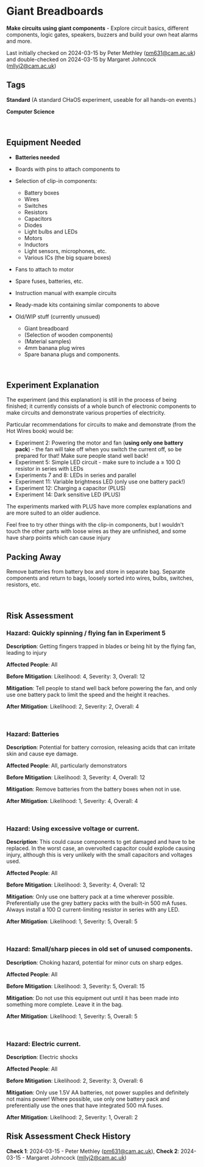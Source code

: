 # Giant Breadboards

**Make circuits using giant components** - Explore circuit basics, different components, logic gates, speakers, buzzers and build your own heat alarms and more.

Last initially checked on 2024-03-15 by Peter Methley (pm631@cam.ac.uk) and double-checked on 2024-03-15 by Margaret Johncock (mllyj2@cam.ac.uk)

## Tags

<!--- Start Tags (DO NOT REMOVE THIS COMMENT) --->

**Standard** (A standard CHaOS experiment, useable for all hands-on events.)

**Computer Science**

<!--- End Tags (DO NOT REMOVE THIS COMMENT) --->

<br/>

## Equipment Needed

- **Batteries needed**
- Boards with pins to attach components to
- Selection of clip-in components:
  - Battery boxes
  - Wires
  - Switches
  - Resistors
  - Capacitors
  - Diodes
  - Light bulbs and LEDs
  - Motors
  - Inductors
  - Light sensors, microphones, etc.
  - Various ICs (the big square boxes)
- Fans to attach to motor
- Spare fuses, batteries, etc.
- Instruction manual with example circuits
- Ready-made kits containing similar components to above

- Old/WIP stuff (currently unusued)
  - Giant breadboard
  - (Selection of wooden components)
  - (Material samples)
  - 4mm banana plug wires
  - Spare banana plugs and components.

<br/>

## Experiment Explanation

The experiment (and this explanation) is still in the process of being finished; it currently consists of a whole bunch of electronic components to make circuits and demonstrate various properties of electricity.

Particular recommendations for circuits to make and demonstrate (from the Hot Wires book) would be:

- Experiment 2: Powering the motor and fan (**using only one battery pack**) - the fan will take off when you switch the current off, so be prepared for that! Make sure people stand well back!
- Experiment 5: Simple LED circuit - make sure to include a ≥ 100 Ω resistor in series with LEDs
- Experiments 7 and 8: LEDs in series and parallel
- Experiment 11: Variable brightness LED (only use one battery pack!)
- Experiment 12: Charging a capacitor (PLUS)
- Experiment 14: Dark sensitive LED (PLUS)

The experiments marked with PLUS have more complex explanations and are more suited to an older audience.

Feel free to try other things with the clip-in components, but I wouldn't touch the other parts with loose wires as they are unfinished, and some have sharp points which can cause injury

## Packing Away

Remove batteries from battery box and store in separate bag. Separate components and return to bags, loosely sorted into wires, bulbs, switches, resistors, etc.

<br/>

## Risk Assessment

### **Hazard**: Quickly spinning / flying fan in Experiment 5

**Description**: Getting fingers trapped in blades or being hit by the flying fan, leading to injury

**Affected People**: All

**Before Mitigation**: Likelihood: 4, Severity: 3, Overall: 12

**Mitigation**: Tell people to stand well back before powering the fan, and only use one battery pack to limit the speed and the height it reaches.

**After Mitigation**: Likelihood: 2, Severity: 2, Overall: 4

<br/>

### **Hazard**: Batteries

**Description**: Potential for battery corrosion, releasing acids that can irritate skin and cause eye damage.

**Affected People**: All, particularly demonstrators

**Before Mitigation**: Likelihood: 3, Severity: 4, Overall: 12

**Mitigation**: Remove batteries from the battery boxes when not in use.

**After Mitigation**: Likelihood: 1, Severity: 4, Overall: 4

<br/>

### **Hazard**: Using excessive voltage or current.

**Description**: This could cause components to get damaged and have to be replaced. In the worst case, an overvolted capacitor could explode causing injury, although this is very unlikely with the small capacitors and voltages used.

**Affected People**: All

**Before Mitigation**: Likelihood: 3, Severity: 4, Overall: 12

**Mitigation**: Only use one battery pack at a time wherever possible. Preferentially use the grey battery packs with the built-in 500 mA fuses. Always install a 100 Ω current-limiting resistor in series with any LED.

**After Mitigation**: Likelihood: 1, Severity: 5, Overall: 5

<br/>

### **Hazard**: Small/sharp pieces in old set of unused components.

**Description**: Choking hazard, potential for minor cuts on sharp edges.

**Affected People**: All

**Before Mitigation**: Likelihood: 3, Severity: 5, Overall: 15

**Mitigation**: Do not use this equipment out until it has been made into something more complete. Leave it in the bag.

**After Mitigation**: Likelihood: 1, Severity: 5, Overall: 5

<br/>

### **Hazard**: Electric current.

**Description**: Electric shocks

**Affected People**: All

**Before Mitigation**: Likelihood: 2, Severity: 3, Overall: 6

**Mitigation**: Only use 1.5V AA batteries, not power supplies and definitely not mains power! Where possible, use only one battery pack and preferentially use the ones that have integrated 500 mA fuses.

**After Mitigation**: Likelihood: 2, Severity: 1, Overall: 2

## Risk Assessment Check History

**Check 1**: 2024-03-15 - Peter Methley (pm631@cam.ac.uk), **Check 2**: 2024-03-15 - Margaret Johncock (mllyj2@cam.ac.uk)
